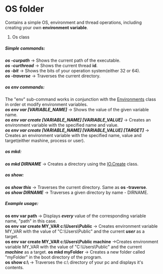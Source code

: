 ﻿# OS folder
Contains a simple OS, environment and thread operations, including creating your own __environment variable__.
1. Os class  

##### Simple commands:  

__*os -curpath*__ -> Shows the current path of the executable.  
__*os -curthread*__ -> Shows the current thread __id__.  
__*os -bit*__ -> Shows the bits of your operation system(either 32 or 64).  
__*os -traverse*__ -> Traverses the current directory.   

##### os env commands:
The "env" sub-command works in conjunction with the [Environments](https://github.com/Petaaar/SASH/blob/master/SASH/OS/Environments.cs) class in order ot modify environment variables.  
__*os env var [VARIABLE_NAME]*__ -> Shows the value of the given variable name.  
__*os env var create [VARIABLE_NAME] [VARIABLE_VALUE]*__ -> Creates an environment variable with the specified name and value.  
__*os env var create [VARIABLE_NAME] [VARIABLE_VALUE] [TARGET]*__ -> Creates an environment variable with the specified name, value and target(either mashine, process or user).    

##### os mkd:
__*os mkd DIRNAME*__ -> Creates a directory using the [IO.Create](https://github.com/Petaaar/SASH/blob/master/SASH/IO) class.  

##### os show:
__*os show this*__ -> Traverses the current directory. Same as __os -traverse__.      
__*os show DIRNAME*__ -> Traverses a given directory by name - DIRNAME.   

##### Example usage:
__os env var path__ -> Displays __*every*__ value of the corresponding variable name, "path" in this case.  
__os env var create MY_VAR c:\Users\Public__ -> Creates environment variable MY_VAR with the value of "C:\Users\Public" and the current __*user*__ as a target.  
__os env var create MY_VAR c:\Users\Public machine__ ->Creates environment variable MY_VAR with the value of "C:\Users\Public" and the current __*machine*__ as a target.
__os mkd myFolder__ -> Creates a new folder called "myFolder" in the boot directory of the program.  
__os show c:\\__ -> Traverses the c:\ directory of your pc and displays it's contents.  
